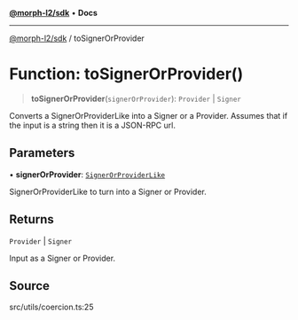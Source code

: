 [**@morph-l2/sdk**](../globals.md) • **Docs**

***

[@morph-l2/sdk](../globals.md) / toSignerOrProvider

# Function: toSignerOrProvider()

> **toSignerOrProvider**(`signerOrProvider`): `Provider` \| `Signer`

Converts a SignerOrProviderLike into a Signer or a Provider. Assumes that if the input is a
string then it is a JSON-RPC url.

## Parameters

• **signerOrProvider**: [`SignerOrProviderLike`](../type-aliases/SignerOrProviderLike.md)

SignerOrProviderLike to turn into a Signer or Provider.

## Returns

`Provider` \| `Signer`

Input as a Signer or Provider.

## Source

src/utils/coercion.ts:25
